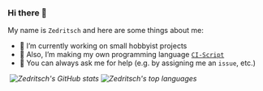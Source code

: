 ### Hi there 👋

My name is `Zedritsch` and here are some things about me:

* 🔭 I’m currently working on small hobbyist projects
* 🌱 Also, I’m making my own programming language [`CI-Script`](https://github.com/zedritsch/ci-script)
* 💬 You can always ask me for help (e.g. by assigning me an `issue`, etc.)

<img height=0 src="https://komarev.com/ghpvc/?username=zedritsch">
<i>
	<img alt="Zedritsch's GitHub stats" src="https://github-readme-stats.vercel.app/api?username=zedritsch&card_width=440&line_height=24&show_icons=true&hide_border=true&bg_color=0000&title_color=539bf5&icon_color=539bf5&text_color=768390">
</i>
<i>
	<img alt="Zedritsch's top languages" src="https://github-readme-stats.vercel.app/api/top-langs?username=zedritsch&card_width=400&langs_count=8&layout=compact&hide_border=true&bg_color=0000&title_color=539bf5&text_color=768390">
</i>
